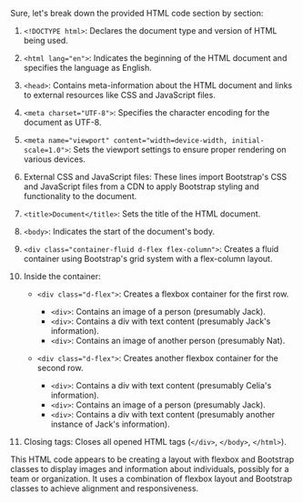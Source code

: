 Sure, let's break down the provided HTML code section by section:

1. `<!DOCTYPE html>`: Declares the document type and version of HTML being used.

2. `<html lang="en">`: Indicates the beginning of the HTML document and specifies the language as English.

3. `<head>`: Contains meta-information about the HTML document and links to external resources like CSS and JavaScript files.

4. `<meta charset="UTF-8">`: Specifies the character encoding for the document as UTF-8.

5. `<meta name="viewport" content="width=device-width, initial-scale=1.0">`: Sets the viewport settings to ensure proper rendering on various devices.

6. External CSS and JavaScript files: These lines import Bootstrap's CSS and JavaScript files from a CDN to apply Bootstrap styling and functionality to the document.

7. `<title>Document</title>`: Sets the title of the HTML document.

8. `<body>`: Indicates the start of the document's body.

9. `<div class="container-fluid d-flex flex-column">`: Creates a fluid container using Bootstrap's grid system with a flex-column layout.

10. Inside the container:
    - `<div class="d-flex">`: Creates a flexbox container for the first row.
        - `<div>`: Contains an image of a person (presumably Jack).
        - `<div>`: Contains a div with text content (presumably Jack's information).
        - `<div>`: Contains an image of another person (presumably Nat).

    - `<div class="d-flex">`: Creates another flexbox container for the second row.
        - `<div>`: Contains a div with text content (presumably Celia's information).
        - `<div>`: Contains an image of a person (presumably Jack).
        - `<div>`: Contains a div with text content (presumably another instance of Jack's information).

11. Closing tags: Closes all opened HTML tags (`</div>`, `</body>`, `</html>`).

This HTML code appears to be creating a layout with flexbox and Bootstrap classes to display images and information about individuals, possibly for a team or organization. It uses a combination of flexbox layout and Bootstrap classes to achieve alignment and responsiveness.
